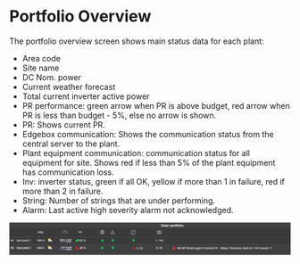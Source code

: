 # Portfolio Overview

The portfolio overview screen shows main status data for each plant:

* Area code
* Site name
* DC Nom. power
* Current weather forecast
* Total current inverter active power
* PR performance: green arrow when PR is above budget, red arrow when PR is less than budget - 5%, else no arrow is shown.
* PR: Shows current PR.
* Edgebox communication: Shows the communication status from the central server to the plant.
* Plant equipment communication: communication status for all equipment for site. Shows red if less than 5% of the plant equipment has communication loss.
* Inv: inverter status, green if all OK, yellow if more than 1 in failure, red if more than 2 in failure.
* String: Number of strings that are under performing.
* Alarm: Last active high severity alarm not acknowledged.

![Portfolio overview](../../Images/portfoliooverview.png)
